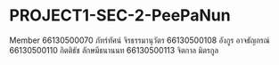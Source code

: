 # PROJECT1-SEC-2-PeePaNun
Member 
66130500070          ภัทร์ทัศน์ จิรธรรมานุวัตร
66130500108          อังกูร อาจธัญกรณ์ 
66130500110          กิตติธัช ลักษมีธนานนท
66130500113          จิตกาล มิตรกูล
